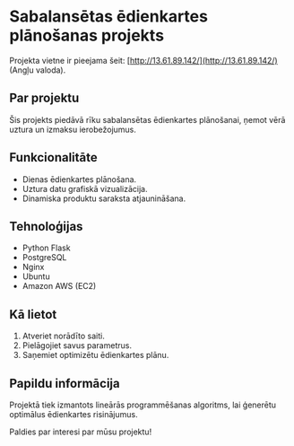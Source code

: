 # Sabalansētas ēdienkartes plānošanas projekts

Projekta vietne ir pieejama šeit: [http://13.61.89.142/](http://13.61.89.142/) (Angļu valoda).

## Par projektu
Šis projekts piedāvā rīku sabalansētas ēdienkartes plānošanai, ņemot vērā uztura un izmaksu ierobežojumus.

## Funkcionalitāte
- Dienas ēdienkartes plānošana.
- Uztura datu grafiskā vizualizācija.
- Dinamiska produktu saraksta atjaunināšana.

## Tehnoloģijas
- Python Flask
- PostgreSQL
- Nginx
- Ubuntu
- Amazon AWS (EC2)

## Kā lietot
1. Atveriet norādīto saiti.
2. Pielāgojiet savus parametrus.
3. Saņemiet optimizētu ēdienkartes plānu.

## Papildu informācija
Projektā tiek izmantots lineārās programmēšanas algoritms, lai ģenerētu optimālus ēdienkartes risinājumus.

Paldies par interesi par mūsu projektu!
